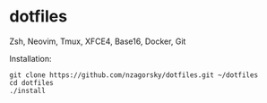 dotfiles
========

Zsh, Neovim, Tmux, XFCE4, Base16, Docker, Git

Installation:

```
git clone https://github.com/nzagorsky/dotfiles.git ~/dotfiles
cd dotfiles
./install
```
